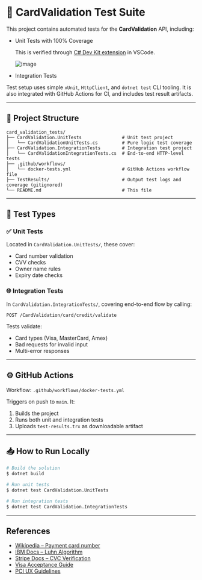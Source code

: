 # 🧪 CardValidation Test Suite

This project contains automated tests for the **CardValidation** API, including:

* Unit Tests with 100% Coverage

  This is verified through [C# Dev Kit extension](https://marketplace.visualstudio.com/items?itemName=ms-dotnettools.csdevkit) in VSCode.
  
  ![image](https://github.com/user-attachments/assets/4ea208f6-c3e8-44ac-bf68-6e1f85843465)


* Integration Tests
  
Test setup uses simple `xUnit`, `HttpClient`, and `dotnet test` CLI tooling.
It is also integrated with GitHub Actions for CI, and includes test result artifacts.

---

## 📁 Project Structure

```
card_validation_tests/
├── CardValidation.UnitTests               # Unit test project
│   └── CardValidationUnitTests.cs         # Pure logic test coverage
├── CardValidation.IntegrationTests        # Integration test project
│   └── CardValidationIntegrationTests.cs  # End-to-end HTTP-level tests
├── .github/workflows/
│   └── docker-tests.yml                   # GitHub Actions workflow file
├── TestResults/                           # Output test logs and coverage (gitignored)
└── README.md                              # This file
```

---

## 🧪 Test Types

### ✅ Unit Tests

Located in `CardValidation.UnitTests/`, these cover:

* Card number validation
* CVV checks
* Owner name rules
* Expiry date checks

### 🌐 Integration Tests

In `CardValidation.IntegrationTests/`, covering end-to-end flow by calling:

```
POST /CardValidation/card/credit/validate
```

Tests validate:

* Card types (Visa, MasterCard, Amex)
* Bad requests for invalid input
* Multi-error responses

---

## ⚙️ GitHub Actions

Workflow: `.github/workflows/docker-tests.yml`

Triggers on push to `main`. It:

1. Builds the project
2. Runs both unit and integration tests
3. Uploads `test-results.trx` as downloadable artifact

---

## 📥 How to Run Locally

```bash
# Build the solution
$ dotnet build

# Run unit tests
$ dotnet test CardValidation.UnitTests

# Run integration tests
$ dotnet test CardValidation.IntegrationTests
```

---

## References

- [Wikipedia – Payment card number](https://en.wikipedia.org/wiki/Payment_card_number)
- [IBM Docs – Luhn Algorithm](https://www.ibm.com/docs/en/zos/2.1.0?topic=applications-luhn-algorithm)
- [Stripe Docs – CVC Verification](https://stripe.com/docs/testing#cvc-number)
- [Visa Acceptance Guide](https://usa.visa.com/dam/VCOM/download/merchants/visa-acceptance-guide-for-visa-merchants.pdf)
- [PCI UX Guidelines](https://www.pcisecuritystandards.org/pdfs/PCI-UX-Design-Guidelines.pdf)
